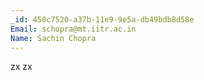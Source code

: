 ```yaml
---
_id: 450c7520-a37b-11e9-9e5a-db49bdb8d58e
Email: schopra@mt.iitr.ac.in
Name: Sachin Chopra
---
```

zx zx
